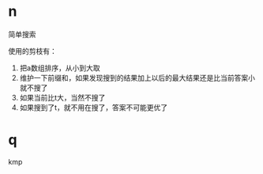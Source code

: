 # n
简单搜索

使用的剪枝有：
1. 把a数组排序，从小到大取
2. 维护一下前缀和，如果发现搜到的结果加上以后的最大结果还是比当前答案小就不搜了
3. 如果当前比t大，当然不搜了
4. 如果搜到了t，就不用在搜了，答案不可能更优了

# q
kmp
